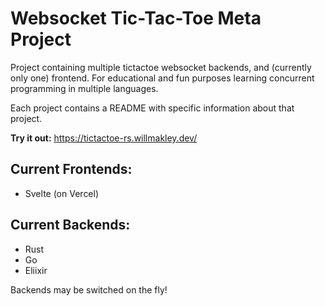 # Websocket Tic-Tac-Toe Meta Project

Project containing multiple tictactoe websocket backends, and (currently only one) frontend.
For educational and fun purposes learning concurrent programming in multiple languages.

Each project contains a README with specific information about that project.

**Try it out:** https://tictactoe-rs.willmakley.dev/

## Current Frontends:

* Svelte (on Vercel)

## Current Backends:

* Rust
* Go
* Eliixir

Backends may be switched on the fly!
